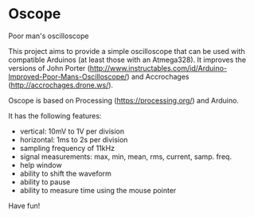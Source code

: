 # Oscope
Poor man's oscilloscope

This project aims to provide a simple oscilloscope that can be used with compatible Arduinos (at least those with an Atmega328). It improves the versions of John Porter (http://www.instructables.com/id/Arduino-Improved-Poor-Mans-Oscilloscope/) and Accrochages (http://accrochages.drone.ws/).

Oscope is based on Processing (https://processing.org/) and Arduino.

It has the following features:

- vertical: 10mV to 1V per division
- horizontal: 1ms to 2s per division
- sampling frequency of 11kHz
- signal measurements: max, min, mean, rms, current, samp. freq.
- help window
- ability to shift the waveform
- ability to pause
- ability to measure time using the mouse pointer
 
Have fun!
